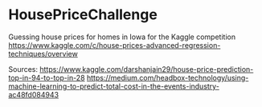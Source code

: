 # HousePriceChallenge
Guessing house prices for homes in Iowa for the Kaggle competition
https://www.kaggle.com/c/house-prices-advanced-regression-techniques/overview

Sources:
https://www.kaggle.com/darshanjain29/house-price-prediction-top-in-94-to-top-in-28
https://medium.com/headbox-technology/using-machine-learning-to-predict-total-cost-in-the-events-industry-ac48fd084943

